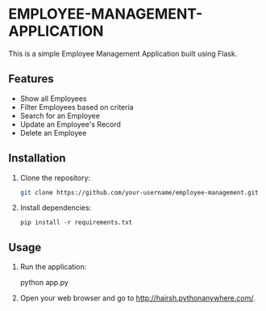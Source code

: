 # EMPLOYEE-MANAGEMENT-APPLICATION

This is a simple Employee Management Application built using Flask.

## Features

- Show all Employees
- Filter Employees based on criteria
- Search for an Employee
- Update an Employee's Record
- Delete an Employee

## Installation

1. Clone the repository:

    ```bash
    git clone https://github.com/your-username/employee-management.git
    ```

2. Install dependencies:

    ```
    pip install -r requirements.txt
    ```

## Usage

1. Run the application:

    
    python app.py
    

2. Open your web browser and go to http://hairsh.pythonanywhere.com/.


